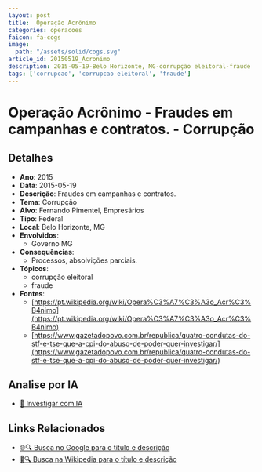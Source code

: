 ```yaml
---
layout: post
title:  Operação Acrônimo
categories: operacoes
faicon: fa-cogs
image:
  path: "/assets/solid/cogs.svg"
article_id: 20150519_Acronimo
description: 2015-05-19-Belo Horizonte, MG-corrupção eleitoral-fraude
tags: ['corrupcao', 'corrupcao-eleitoral', 'fraude']
---
```


# Operação Acrônimo - Fraudes em campanhas e contratos. - Corrupção

## Detalhes
- **Ano**: 2015
- **Data**: 2015-05-19
- **Descrição**: Fraudes em campanhas e contratos.
- **Tema**: Corrupção
- **Alvo**: Fernando Pimentel, Empresários
- **Tipo**: Federal
- **Local**: Belo Horizonte, MG
- **Envolvidos**:
  - Governo MG
- **Consequências**:
  - Processos, absolvições parciais.
- **Tópicos**:
  - corrupção eleitoral
  - fraude
- **Fontes**:
  - [https://pt.wikipedia.org/wiki/Opera%C3%A7%C3%A3o_Acr%C3%B4nimo](https://pt.wikipedia.org/wiki/Opera%C3%A7%C3%A3o_Acr%C3%B4nimo)
  - [https://www.gazetadopovo.com.br/republica/quatro-condutas-do-stf-e-tse-que-a-cpi-do-abuso-de-poder-quer-investigar/](https://www.gazetadopovo.com.br/republica/quatro-condutas-do-stf-e-tse-que-a-cpi-do-abuso-de-poder-quer-investigar/)

## Analise por IA
- [🤖 Investigar com IA](https://www.perplexity.ai/search?q=%22opera%C3%A7%C3%A3o%20policial%20Brasil%22%20Opera%C3%A7%C3%A3o%20Acr%C3%B4nimo%20Fraudes%20em%20campanhas%20e%20contratos.%20Belo%20Horizonte%2C%20MG%202015-05-19)

## Links Relacionados
- [🌐🔍 Busca no Google para o título e descrição](https://www.google.com/search?q=%22opera%C3%A7%C3%A3o%20policial%20Brasil%22%20Opera%C3%A7%C3%A3o%20Acr%C3%B4nimo%20Fraudes%20em%20campanhas%20e%20contratos.%20Belo%20Horizonte%2C%20MG%202015-05-19)
- [📖🔍 Busca na Wikipedia para o título e descrição](https://pt.wikipedia.org/w/index.php?search=%22opera%C3%A7%C3%A3o%20policial%20Brasil%22%20Opera%C3%A7%C3%A3o%20Acr%C3%B4nimo%20Fraudes%20em%20campanhas%20e%20contratos.%20Belo%20Horizonte%2C%20MG%202015-05-19)

